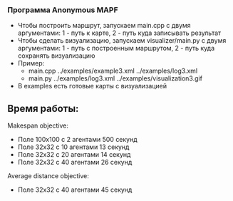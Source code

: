 ### Программа Anonymous MAPF
 * Чтобы построить маршрут, запускаем main.cpp с двумя аргументами: 1 - путь к карте, 2 - путь куда записывать результат
 * Чтобы сделать визуализацию, запускаем visualizer/main.py с двумя аргументами: 1 - путь с построенным маршрутом, 2 - путь куда сохранять визуализацию
 * Пример:
   * main.cpp ../examples/example3.xml ../examples/log3.xml
   * main.py ../examples/log3.xml ../examples/visualization3.gif
 * В examples есть готовые карты с визуализацией

## Время работы:
Makespan objective:
 * Поле 100х100 с 2 агентами 500 секунд
 * Поле 32x32 с 10 агентами 13 секунд
 * Поле 32x32 с 20 агентами 14 секунд
 * Поле 32x32 с 40 агентами 26 секунд

Average distance objective:
 * Поле 32x32 с 40 агентами 45 секунд